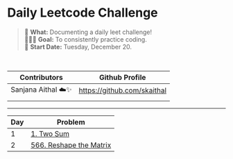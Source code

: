 # Daily Leetcode Challenge 

> 🔖 **What:** Documenting a daily leet challenge! <br/>
> 👩🏽‍💻 **Goal:** To consistently practice coding. <br/>
> 🌱 **Start Date:** Tuesday, December 20. 

<br/>

| Contributors | Github Profile |
|--|--|
| Sanjana Aithal ☁️✨| https://github.com/skaithal|
| | |

___

| Day | Problem |
|--|--|
| 1 | [1. Two Sum](https://leetcode.com/problems/two-sum/) |
| 2 | [566. Reshape the Matrix](https://leetcode.com/problems/reshape-the-matrix/)|

